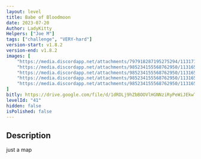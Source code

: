 ```yaml
---
layout: level
title: Babe of Bloodmoon
date: 2023-07-20
Author: LadyKitty
Helpers: ["Joe M"]
tags: ["challenge", "VERY-hard"]
version-start: v1.8.2
version-end: v1.8.2
images: [
    "https://media.discordapp.net/attachments/797918287195275294/1131718563821002964/image.png?width=1200&height=900",
	"https://media.discordapp.net/attachments/985234155568762950/1131659857389436968/Snimek_obrazovky_8_-_Verca_Cz.png?width=1606&height=903",
	"https://media.discordapp.net/attachments/985234155568762950/1131659857045491763/Snimek_obrazovky_9_-_Verca_Cz.png?width=1606&height=903",
	"https://media.discordapp.net/attachments/985234155568762950/1131659856764481676/Snimek_obrazovky_6_-_Verca_Cz.png?width=1606&height=903",
	"https://media.discordapp.net/attachments/985234155568762950/1131659856420552795/Snimek_obrazovky_7_-_Verca_Cz.png?width=1606&height=903"
]
bitly: https://drive.google.com/file/d/1dRDLj9hZbBOOVlHGNNziRyPeWiJEkwTO/view?usp=sharing
levelId: "41"
hidden: false
isPolished: false
---
```


<!-- more -->

<div id="description">
    <h2>Description</h2>
    <p>just a map</p>
</div>